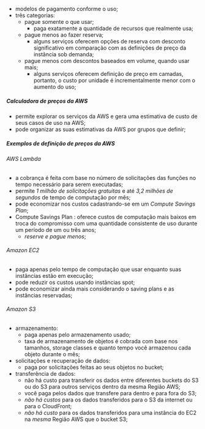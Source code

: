 
- modelos de pagamento conforme o uso;
- três categorias:
	- pague somente o que usar;
		- paga exatamente a quantidade de recursos que realmente usa;
	- pague menos ao fazer reserva;
		- alguns serviços oferecem opções de reserva com desconto significativo em comparação com as definições de preço da instância sob demanda;
	- pague menos com descontos baseados em volume, quando usar mais;
		- alguns serviços oferecem definição de preço em camadas, portanto, o custo por unidade é incrementalmente menor com o aumento do uso;

##### Calculadora de preços da AWS

- permite explorar os serviços da AWS e gera uma estimativa de custo de seus casos de uso na AWS;
- pode organizar as suas estimativas da AWS por grupos que definir;

##### Exemplos de definição de preços da AWS

###### AWS Lambda

- a cobrança é feita com base no número de solicitações das funções no tempo necessário para serem executadas;
- permite *1 milhão de solicitações gratuitas* e até *3,2 milhões de segundos* de tempo de computação por mês;
- pode economizar nos custos cadastrando-se em um *Compute Savings Plan*;
- Compute Savings Plan : oferece custos de computação mais baixos em troca do compromisso com uma quantidade consistente de uso durante um período de um ou três anos;
	- *reserve e pague menos*;

###### Amazon EC2

- paga apenas pelo tempo de computação que usar enquanto suas instâncias estão em execução;
- pode reduzir os custos usando instâncias spot;
- pode economizar ainda mais considerando o saving plans e as instâncias reservadas;

###### Amazon S3

- armazenamento:
	- paga apenas pelo armazenamento usado;
	- taxa de armazenamento de objetos é cobrada com base nos tamanhos, storage classes e quanto tempo você armazenou cada objeto durante o mês;
- solicitações e recuperação de dados: 
	- paga por solicitações feitas ao seus objetos no bucket;
- transferência de dados:
	- não há custo para transferir os dados entre diferentes buckets do S3 ou do S3 para outros serviços dentro da mesma Região AWS;
	- você paga pelos dados que transfere para dentro e para fora do S3;
	- *não há custos* para os dados transferidos para o S3 da internet ou para o CloudFront;
	- *não há custo* para os dados transferidos para uma instância do EC2 na *mesma* Região AWS que o bucket S3;


